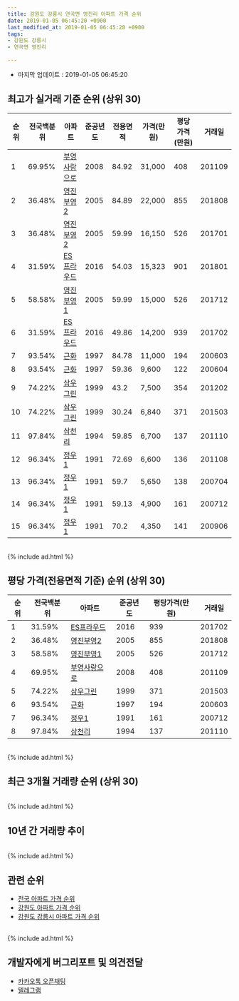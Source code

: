 ```yaml
---
title: 강원도 강릉시 연곡면 영진리 아파트 가격 순위
date: 2019-01-05 06:45:20 +0900
last_modified_at: 2019-01-05 06:45:20 +0900
tags:
- 강원도 강릉시
- 연곡면 영진리

---
```


* 마지막 업데이트 : 2019-01-05 06:45:20

## 최고가 실거래 기준 순위 (상위 30)


|순위|전국백분위|아파트|준공년도|전용면적|가격(만원)|평당가격(만원)|거래일|
|---|---|---|---|---|---|---|---|
|1|69.95%|[부영사랑으로](https://search.naver.com/search.naver?query=%EA%B0%95%EC%9B%90%EB%8F%84+%EA%B0%95%EB%A6%89%EC%8B%9C+%EC%97%B0%EA%B3%A1%EB%A9%B4+%EC%98%81%EC%A7%84%EB%A6%AC+%EB%B6%80%EC%98%81%EC%82%AC%EB%9E%91%EC%9C%BC%EB%A1%9C)|2008|84.92|31,000|408|201109|
|2|36.48%|[영진부영2](https://search.naver.com/search.naver?query=%EA%B0%95%EC%9B%90%EB%8F%84+%EA%B0%95%EB%A6%89%EC%8B%9C+%EC%97%B0%EA%B3%A1%EB%A9%B4+%EC%98%81%EC%A7%84%EB%A6%AC+%EC%98%81%EC%A7%84%EB%B6%80%EC%98%812)|2005|84.89|22,000|855|201808|
|3|36.48%|[영진부영2](https://search.naver.com/search.naver?query=%EA%B0%95%EC%9B%90%EB%8F%84+%EA%B0%95%EB%A6%89%EC%8B%9C+%EC%97%B0%EA%B3%A1%EB%A9%B4+%EC%98%81%EC%A7%84%EB%A6%AC+%EC%98%81%EC%A7%84%EB%B6%80%EC%98%812)|2005|59.99|16,150|526|201701|
|4|31.59%|[ES프라우드](https://search.naver.com/search.naver?query=%EA%B0%95%EC%9B%90%EB%8F%84+%EA%B0%95%EB%A6%89%EC%8B%9C+%EC%97%B0%EA%B3%A1%EB%A9%B4+%EC%98%81%EC%A7%84%EB%A6%AC+ES%ED%94%84%EB%9D%BC%EC%9A%B0%EB%93%9C)|2016|54.03|15,323|901|201801|
|5|58.58%|[영진부영1](https://search.naver.com/search.naver?query=%EA%B0%95%EC%9B%90%EB%8F%84+%EA%B0%95%EB%A6%89%EC%8B%9C+%EC%97%B0%EA%B3%A1%EB%A9%B4+%EC%98%81%EC%A7%84%EB%A6%AC+%EC%98%81%EC%A7%84%EB%B6%80%EC%98%811)|2005|59.99|15,000|526|201712|
|6|31.59%|[ES프라우드](https://search.naver.com/search.naver?query=%EA%B0%95%EC%9B%90%EB%8F%84+%EA%B0%95%EB%A6%89%EC%8B%9C+%EC%97%B0%EA%B3%A1%EB%A9%B4+%EC%98%81%EC%A7%84%EB%A6%AC+ES%ED%94%84%EB%9D%BC%EC%9A%B0%EB%93%9C)|2016|49.86|14,200|939|201702|
|7|93.54%|[근화](https://search.naver.com/search.naver?query=%EA%B0%95%EC%9B%90%EB%8F%84+%EA%B0%95%EB%A6%89%EC%8B%9C+%EC%97%B0%EA%B3%A1%EB%A9%B4+%EC%98%81%EC%A7%84%EB%A6%AC+%EA%B7%BC%ED%99%94)|1997|84.78|11,000|194|200603|
|8|93.54%|[근화](https://search.naver.com/search.naver?query=%EA%B0%95%EC%9B%90%EB%8F%84+%EA%B0%95%EB%A6%89%EC%8B%9C+%EC%97%B0%EA%B3%A1%EB%A9%B4+%EC%98%81%EC%A7%84%EB%A6%AC+%EA%B7%BC%ED%99%94)|1997|59.36|9,600|122|200604|
|9|74.22%|[삼우그린](https://search.naver.com/search.naver?query=%EA%B0%95%EC%9B%90%EB%8F%84+%EA%B0%95%EB%A6%89%EC%8B%9C+%EC%97%B0%EA%B3%A1%EB%A9%B4+%EC%98%81%EC%A7%84%EB%A6%AC+%EC%82%BC%EC%9A%B0%EA%B7%B8%EB%A6%B0)|1999|43.2|7,500|354|201202|
|10|74.22%|[삼우그린](https://search.naver.com/search.naver?query=%EA%B0%95%EC%9B%90%EB%8F%84+%EA%B0%95%EB%A6%89%EC%8B%9C+%EC%97%B0%EA%B3%A1%EB%A9%B4+%EC%98%81%EC%A7%84%EB%A6%AC+%EC%82%BC%EC%9A%B0%EA%B7%B8%EB%A6%B0)|1999|30.24|6,840|371|201503|
|11|97.84%|[삼천리](https://search.naver.com/search.naver?query=%EA%B0%95%EC%9B%90%EB%8F%84+%EA%B0%95%EB%A6%89%EC%8B%9C+%EC%97%B0%EA%B3%A1%EB%A9%B4+%EC%98%81%EC%A7%84%EB%A6%AC+%EC%82%BC%EC%B2%9C%EB%A6%AC)|1994|59.85|6,700|137|201110|
|12|96.34%|[정우1](https://search.naver.com/search.naver?query=%EA%B0%95%EC%9B%90%EB%8F%84+%EA%B0%95%EB%A6%89%EC%8B%9C+%EC%97%B0%EA%B3%A1%EB%A9%B4+%EC%98%81%EC%A7%84%EB%A6%AC+%EC%A0%95%EC%9A%B01)|1991|72.69|6,600|136|201108|
|13|96.34%|[정우1](https://search.naver.com/search.naver?query=%EA%B0%95%EC%9B%90%EB%8F%84+%EA%B0%95%EB%A6%89%EC%8B%9C+%EC%97%B0%EA%B3%A1%EB%A9%B4+%EC%98%81%EC%A7%84%EB%A6%AC+%EC%A0%95%EC%9A%B01)|1991|59.7|5,650|138|200704|
|14|96.34%|[정우1](https://search.naver.com/search.naver?query=%EA%B0%95%EC%9B%90%EB%8F%84+%EA%B0%95%EB%A6%89%EC%8B%9C+%EC%97%B0%EA%B3%A1%EB%A9%B4+%EC%98%81%EC%A7%84%EB%A6%AC+%EC%A0%95%EC%9A%B01)|1991|59.13|4,900|161|200712|
|15|96.34%|[정우1](https://search.naver.com/search.naver?query=%EA%B0%95%EC%9B%90%EB%8F%84+%EA%B0%95%EB%A6%89%EC%8B%9C+%EC%97%B0%EA%B3%A1%EB%A9%B4+%EC%98%81%EC%A7%84%EB%A6%AC+%EC%A0%95%EC%9A%B01)|1991|70.2|4,350|141|200906|


<br>
{% include ad.html %}
<br>

## 평당 가격(전용면적 기준) 순위 (상위 30)


|순위|전국백분위|아파트|준공년도|평당가격(만원)|거래일|
|---|---|---|---|---|---|
|1|31.59%|[ES프라우드](https://search.naver.com/search.naver?query=%EA%B0%95%EC%9B%90%EB%8F%84+%EA%B0%95%EB%A6%89%EC%8B%9C+%EC%97%B0%EA%B3%A1%EB%A9%B4+%EC%98%81%EC%A7%84%EB%A6%AC+ES%ED%94%84%EB%9D%BC%EC%9A%B0%EB%93%9C)|2016|939|201702|
|2|36.48%|[영진부영2](https://search.naver.com/search.naver?query=%EA%B0%95%EC%9B%90%EB%8F%84+%EA%B0%95%EB%A6%89%EC%8B%9C+%EC%97%B0%EA%B3%A1%EB%A9%B4+%EC%98%81%EC%A7%84%EB%A6%AC+%EC%98%81%EC%A7%84%EB%B6%80%EC%98%812)|2005|855|201808|
|3|58.58%|[영진부영1](https://search.naver.com/search.naver?query=%EA%B0%95%EC%9B%90%EB%8F%84+%EA%B0%95%EB%A6%89%EC%8B%9C+%EC%97%B0%EA%B3%A1%EB%A9%B4+%EC%98%81%EC%A7%84%EB%A6%AC+%EC%98%81%EC%A7%84%EB%B6%80%EC%98%811)|2005|526|201712|
|4|69.95%|[부영사랑으로](https://search.naver.com/search.naver?query=%EA%B0%95%EC%9B%90%EB%8F%84+%EA%B0%95%EB%A6%89%EC%8B%9C+%EC%97%B0%EA%B3%A1%EB%A9%B4+%EC%98%81%EC%A7%84%EB%A6%AC+%EB%B6%80%EC%98%81%EC%82%AC%EB%9E%91%EC%9C%BC%EB%A1%9C)|2008|408|201109|
|5|74.22%|[삼우그린](https://search.naver.com/search.naver?query=%EA%B0%95%EC%9B%90%EB%8F%84+%EA%B0%95%EB%A6%89%EC%8B%9C+%EC%97%B0%EA%B3%A1%EB%A9%B4+%EC%98%81%EC%A7%84%EB%A6%AC+%EC%82%BC%EC%9A%B0%EA%B7%B8%EB%A6%B0)|1999|371|201503|
|6|93.54%|[근화](https://search.naver.com/search.naver?query=%EA%B0%95%EC%9B%90%EB%8F%84+%EA%B0%95%EB%A6%89%EC%8B%9C+%EC%97%B0%EA%B3%A1%EB%A9%B4+%EC%98%81%EC%A7%84%EB%A6%AC+%EA%B7%BC%ED%99%94)|1997|194|200603|
|7|96.34%|[정우1](https://search.naver.com/search.naver?query=%EA%B0%95%EC%9B%90%EB%8F%84+%EA%B0%95%EB%A6%89%EC%8B%9C+%EC%97%B0%EA%B3%A1%EB%A9%B4+%EC%98%81%EC%A7%84%EB%A6%AC+%EC%A0%95%EC%9A%B01)|1991|161|200712|
|8|97.84%|[삼천리](https://search.naver.com/search.naver?query=%EA%B0%95%EC%9B%90%EB%8F%84+%EA%B0%95%EB%A6%89%EC%8B%9C+%EC%97%B0%EA%B3%A1%EB%A9%B4+%EC%98%81%EC%A7%84%EB%A6%AC+%EC%82%BC%EC%B2%9C%EB%A6%AC)|1994|137|201110|


<br>
{% include ad.html %}
<br>

## 최근 3개월 거래량 순위 (상위 30)


<div style="width:100%;">
    <canvas id="deal_count_ranking" height="250"></canvas>
</div>


<script>
new Chart(document.getElementById("deal_count_ranking"), {
    type: 'horizontalBar',
    data: {
        labels: ['부영사랑으로', '삼우그린', '영진부영2', '영진부영1'],
        datasets: [{
            label: '실거래 수',
            data: [9, 4, 2, 2],
            borderColor: "rgba(255, 0, 128, 1)",
            backgroundColor: "rgba(255, 0, 128, 0.5)",
            fill: false,
        }]
    },
    options: {
        responsive: true,
        title: {
            display: true,
            text: '최근 3개월 거래량 순위'
        },
        tooltips: {
            mode: 'index',
            intersect: false,
            callbacks: {
                title: function(tooltipItems, data) {
                    return "실거래 수:";
                },
                label: function(tooltipItem, data) {
                    return data.labels[tooltipItem.index] + ": " + tooltipItem.xLabel;
                }
            }
        },
        hover: {
            mode: 'nearest',
            intersect: true
        },
        scales: {
            xAxes: [{
                display: true,
                scaleLabel: {
                    display: true,
                    labelString: '실거래 수'
                },
                ticks: {
                    suggestedMin: 0,
                }
            }],
            yAxes: [{
                display: true,
                ticks: {
                    autoSkip: false,
                    callback: function(value, index, values) {
                        if (value.length > 15)
                            return value.substr(0, 13) + "...";
                        else
                            return value;
                    }
                },
                scaleLabel: {
                    display: false,
                }
            }]
        }
    }
});

</script>


<br>
{% include ad.html %}
<br>

## 10년 간 거래량 추이


<div style="width:100%;">
    <canvas id="deal_progress" height="250"></canvas>
</div>

<script>
new Chart(document.getElementById("deal_progress"), {
    type: 'line',
    data: {
        labels: ['200901','200902','200903','200904','200905','200906','200907','200908','200909','200910','200911','200912','201001','201002','201003','201004','201005','201006','201007','201008','201009','201010','201011','201012','201101','201102','201103','201104','201105','201106','201107','201108','201109','201110','201111','201112','201201','201202','201203','201204','201205','201206','201207','201208','201209','201210','201211','201212','201301','201302','201303','201304','201305','201306','201307','201308','201309','201310','201311','201312','201401','201402','201403','201404','201405','201406','201407','201408','201409','201410','201411','201412','201501','201502','201503','201504','201505','201506','201507','201508','201509','201510','201511','201512','201601','201602','201603','201604','201605','201606','201607','201608','201609','201610','201611','201612','201701','201702','201703','201704','201705','201706','201707','201708','201709','201710','201711','201712','201801','201802','201803','201804','201805','201806','201807','201808','201809','201810','201811','201812','201901'],
        datasets: [{
            label: '실거래 수',
            pointRadius: 1,
            data: [2, 5, 3, 3, 2, 3, 2, 5, 3, 1, 4, 4, 3, 3, 2, 0, 1, 1, 2, 0, 1, 0, 1, 0, 1, 1, 4, 2, 2, 1, 60, 4, 60, 54, 28, 34, 0, 23, 2, 0, 10, 1, 6, 5, 5, 13, 3, 6, 6, 3, 10, 6, 8, 11, 1, 2, 6, 1, 0, 1, 0, 8, 10, 1, 7, 0, 0, 1, 6, 0, 1, 1, 4, 2, 5, 2, 4, 1, 5, 3, 4, 3, 3, 3, 4, 4, 6, 10, 8, 3, 6, 6, 4, 6, 3, 7, 8, 10, 3, 11, 11, 7, 11, 10, 9, 3, 8, 8, 6, 6, 11, 9, 6, 8, 6, 11, 11, 7, 11, 6, 0],
            borderColor: "rgba(255, 201, 14, 1)",
            backgroundColor: "rgba(255, 201, 14, 0.5)",
            fill: true,
        }]
    },
    options: {
        responsive: true,
        title: {
            display: true,
            text: '10년간 거래량 추이'
        },
        tooltips: {
            mode: 'index',
            intersect: false,
        },
        hover: {
            mode: 'nearest',
            intersect: true
        },
        scales: {
            xAxes: [{
                display: true,
                scaleLabel: {
                    display: true,
                    labelString: '년/월'
                }
            }],
            yAxes: [{
                display: true,
                ticks: {
                    suggestedMin: 0,
                },
                scaleLabel: {
                    display: true,
                    labelString: '실거래 수'
                }
            }]
        }
    }
});

</script>


<br>
{% include ad.html %}
<br>

## 관련 순위

- [전국 아파트 가격 순위](https://inasie.github.io/apt-ranking/전국)
- [강원도 아파트 가격 순위](https://inasie.github.io/apt-ranking/강원도)
- [강원도 강릉시 아파트 가격 순위](https://inasie.github.io/apt-ranking/강원도-강릉시)


<br>
{% include ad.html %}
<br>

## 개발자에게 버그리포트 및 의견전달

- [카카오톡 오픈채팅](https://open.kakao.com/o/gLJUAP4)
- [텔레그램](https://t.me/inasie)

